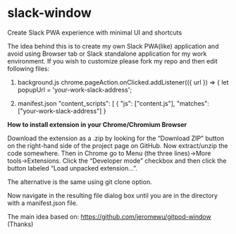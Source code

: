 # slack-window
Create Slack PWA experience with minimal UI and shortcuts

The idea behind this is to create my own Slack PWA(like) application and avoid using Browser tab or Slack standalone application for my work environment. If you wish to customize please fork my repo and then edit following files:

1) background.js
chrome.pageAction.onClicked.addListener(({ url }) => {
  let popupUrl = 'your-work-slack-address';

2) manifest.json
 "content_scripts": [
    {
      "js": ["content.js"],
      "matches": ["your-work-slack-address"]
    }

**How to install extension in your Chrome/Chromium Browser**

Download the extension as a .zip by looking for the “Download ZIP” button on the right-hand side of the project page on GitHub. Now extract/unzip the code somewhere. Then in Chrome go to Menu (the three lines)->More tools->Extensions. Click the “Developer mode” checkbox and then click the button labeled “Load unpacked extension…”.

The alternative is the same using git clone option.

Now navigate in the resulting file dialog box until you are in the directory with a manifest.json file. 

The main idea based on:
https://github.com/jeromewu/gitpod-window (Thanks)
